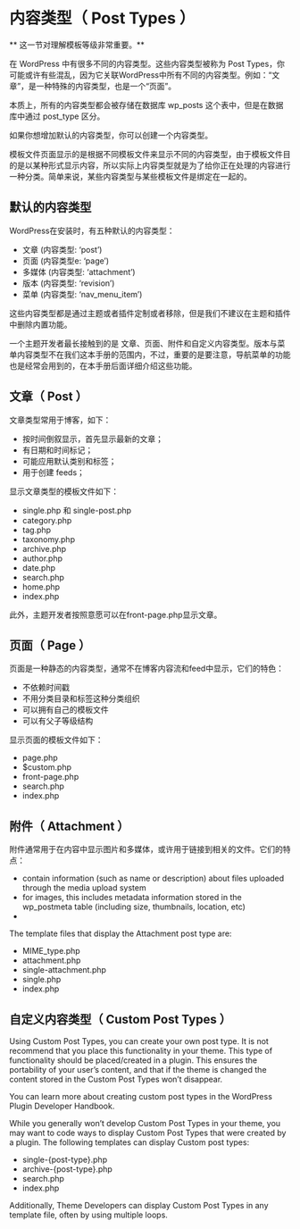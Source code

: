 # 内容类型（ Post Types ）

** 这一节对理解模板等级非常重要。**

在 WordPress 中有很多不同的内容类型。这些内容类型被称为 Post Types，你可能或许有些混乱，因为它关联WordPress中所有不同的内容类型。例如：“文章”，是一种特殊的内容类型，也是一个“页面”。

本质上，所有的内容类型都会被存储在数据库 wp_posts 这个表中，但是在数据库中通过 post_type 区分。

如果你想增加默认的内容类型，你可以创建一个内容类型。

模板文件页面显示的是根据不同模板文件来显示不同的内容类型，由于模板文件目的是以某种形式显示内容，所以实际上内容类型就是为了给你正在处理的内容进行一种分类。简单来说，某些内容类型与某些模板文件是绑定在一起的。

## 默认的内容类型

WordPress在安装时，有五种默认的内容类型：

- 文章 (内容类型: ‘post’)
- 页面 (内容类型e: ‘page’)
- 多媒体 (内容类型: ‘attachment’)
- 版本 (内容类型: ‘revision’)
- 菜单 (内容类型: ‘nav_menu_item’)

这些内容类型都是通过主题或者插件定制或者移除，但是我们不建议在主题和插件中删除内置功能。

一个主题开发者最长接触到的是 文章、页面、附件和自定义内容类型。版本与菜单内容类型不在我们这本手册的范围内，不过，重要的是要注意，导航菜单的功能也是经常会用到的，在本手册后面详细介绍这些功能。

## 文章（ Post ）

文章类型常用于博客，如下：

- 按时间倒叙显示，首先显示最新的文章；
- 有日期和时间标记；
- 可能应用默认类别和标签；
- 用于创建 feeds；

显示文章类型的模板文件如下：

- single.php 和 single-post.php
- category.php
- tag.php
- taxonomy.php
- archive.php
- author.php
- date.php
- search.php
- home.php
- index.php

此外，主题开发者按照意愿可以在front-page.php显示文章。

## 页面（ Page ）

页面是一种静态的内容类型，通常不在博客内容流和feed中显示，它们的特色：

- 不依赖时间戳
- 不用分类目录和标签这种分类组织
- 可以拥有自己的模板文件
- 可以有父子等级结构

显示页面的模板文件如下：

- page.php
- $custom.php
- front-page.php
- search.php
- index.php


## 附件（ Attachment ）

附件通常用于在内容中显示图片和多媒体，或许用于链接到相关的文件。它们的特点：

- contain information (such as name or description) about files uploaded through the media upload system
- for images, this includes metadata information stored in the wp_postmeta table (including size, thumbnails, location, etc)
- 


The template files that display the Attachment post type are:

- MIME_type.php
- attachment.php
- single-attachment.php
- single.php
- index.php

## 自定义内容类型（ Custom Post Types ）

Using Custom Post Types, you can create your own post type. It is not recommend that you place this functionality in your theme. This type of functionality should be placed/created in a plugin. This ensures the portability of your user’s content, and that if the theme is changed the content stored in the Custom Post Types won’t disappear.

You can learn more about creating custom post types in the WordPress Plugin Developer Handbook.

While you generally won’t develop Custom Post Types in your theme, you may want to code ways to display Custom Post Types that were created by a plugin.  The following templates can display Custom post types:

- single-{post-type}.php
- archive-{post-type}.php
- search.php
- index.php

Additionally, Theme Developers can display Custom Post Types in any template file, often by using multiple loops.

